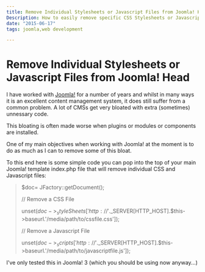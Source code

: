 ```yaml
---
title: Remove Individual Stylesheets or Javascript Files from Joomla! Head
Description: How to easily remove specific CSS Stylesheets or Javascript files form the Joomla! header.
date: "2015-06-17"
tags: joomla,web development

---
```

# Remove Individual Stylesheets or Javascript Files from Joomla! Head

I have worked with [Joomla!](http://joomla.org) for a number of years and whilst in many ways it is an excellent content management system, it does still suffer from a common problem. A lot of CMSs get very bloated with extra (sometimes) unnessary code. 

This bloating is often made worse when plugins or modules or components are installed.

One of my main objectives when working with Joomla! at the moment is to do as much as I can to remove some of this bloat.

To this end here is some simple code you can pop into the top of your main Joomla! template index.php file  that will remove individual CSS and Javascript files:

>
>$doc= JFactory::getDocument();
>
>// Remove a CSS File
>
>unset($doc->_styleSheets['http://'.$_SERVER[HTTP_HOST].$this->baseurl.'/media/path/to/cssfile.css']);
>
>// Remove a Javascript File
>
>unset($doc->_scripts['http://'.$_SERVER[HTTP_HOST].$this->baseurl.'/media/path/to/javascriptfile.js']);


I've only tested this in Joomla! 3 (which you should be using now anyway...)
